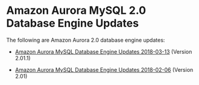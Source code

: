 # Amazon Aurora MySQL 2\.0 Database Engine Updates<a name="AuroraMySQL.Updates.20Updates"></a>

The following are Amazon Aurora 2\.0 database engine updates:

+ [Amazon Aurora MySQL Database Engine Updates 2018\-03\-13](AuroraMySQL.Updates.2011.md) \(Version 2\.01\.1\)

+ [Amazon Aurora MySQL Database Engine Updates 2018\-02\-06](AuroraMySQL.Updates.20180206.md) \(Version 2\.01\)